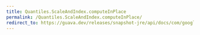 ```yaml
---
title: Quantiles.ScaleAndIndex.computeInPlace
permalink: /Quantiles.ScaleAndIndex.computeInPlace/
redirect_to: https://guava.dev/releases/snapshot-jre/api/docs/com/google/common/math/Quantiles.ScaleAndIndex.html#computeInPlace-double...-
---
```

